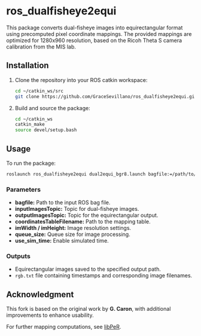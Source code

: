 # ros_dualfisheye2equi

This package converts dual-fisheye images into equirectangular format using precomputed pixel coordinate mappings. The provided mappings are optimized for 1280x960 resolution, based on the Ricoh Theta S camera calibration from the MIS lab.

## Installation

1. Clone the repository into your ROS catkin workspace:

   ```bash
   cd ~/catkin_ws/src
   git clone https://github.com/GraceSevillano/ros_dualfisheye2equi.git
   ```

2. Build and source the package:

   ```bash
   cd ~/catkin_ws
   catkin_make
   source devel/setup.bash
   ```

## Usage

To run the package:

```bash
roslaunch ros_dualfisheye2equi dual2equi_bgr8.launch bagfile:=/path/to/your.bag output_image_path:=/path/to/output
```

### Parameters

- **bagfile:** Path to the input ROS bag file.
- **inputImagesTopic:** Topic for dual-fisheye images.
- **outputImagesTopic:** Topic for the equirectangular output.
- **coordinatesTableFilename:** Path to the mapping table.
- **imWidth / imHeight:** Image resolution settings.
- **queue_size:** Queue size for image processing.
- **use_sim_time:** Enable simulated time.

### Outputs

- Equirectangular images saved to the specified output path.
- `rgb.txt` file containing timestamps and corresponding image filenames.

## Acknowledgment

This fork is based on the original work by **G. Caron**, with additional improvements to enhance usability.

For further mapping computations, see [libPeR](https://github.com/PerceptionRobotique/libPeR_base).



